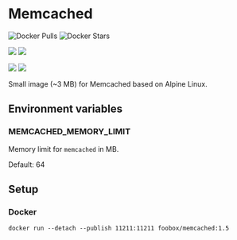 # Memcached

![Docker Pulls](https://img.shields.io/docker/pulls/foobox/memcache-server.svg)
![Docker Stars](https://img.shields.io/docker/stars/foobox/memcache-server.svg)

[![](https://images.microbadger.com/badges/version/foobox/memcache-server:1.10-amd64.svg)](https://microbadger.com/images/foobox/docker-beanstalk-server:1.10-amd64 "Get your own version badge on microbadger.com")
[![](https://images.microbadger.com/badges/image/foobox/memcache-server:1.10-amd64.svg)](https://microbadger.com/images/foobox/docker-beanstalk-server:1.10-amd64 "Get your own image badge on microbadger.com")

[![](https://images.microbadger.com/badges/version/foobox/memcache-server:1.10-arm32v6.svg)](https://microbadger.com/images/foobox/docker-beanstalk-server:1.10-arm32v6 "Get your own version badge on microbadger.com")
[![](https://images.microbadger.com/badges/image/foobox/memcache-server:1.10-arm32v6.svg)](https://microbadger.com/images/foobox/docker-beanstalk-server:1.10-arm32v6 "Get your own image badge on microbadger.com")

Small image (~3 MB) for Memcached based on Alpine Linux.

## Environment variables

### MEMCACHED_MEMORY_LIMIT

Memory limit for ``memcached`` in MB.

Default: 64

## Setup

### Docker

    docker run --detach --publish 11211:11211 foobox/memcached:1.5

